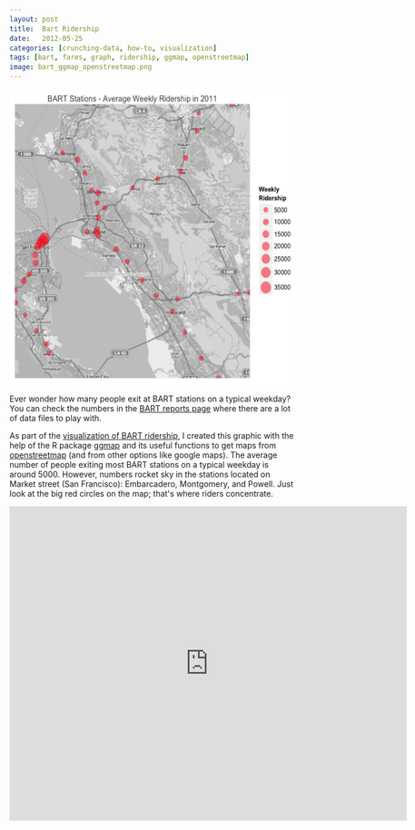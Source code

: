 ```yaml
---
layout: post
title:  Bart Ridership
date:   2012-05-25
categories: [crunching-data, how-to, visualization]
tags: [bart, fares, graph, ridership, ggmap, openstreetmap]
image: bart_ggmap_openstreetmap.png
---
```


<img class="centered" title="Bart_ggmap_openstreetmap" 
src="/images/blog/bart_ggmap_openstreetmap.png" alt="Bart ggmap openstreetmap" width="580" height="520" />

Ever wonder how many people exit at BART stations on a typical weekday? You can check 
the numbers in the <a title="bart reports" href="http://www.bart.gov/about/reports/index.aspx" 
target="_blank">BART reports page</a> where there are a lot of data files to play with. 

<!--more-->

As part of the <a title="bart riderships" href="https://docs.google.com/presentation/d/1B9tFbVbN3LleTd_nVkqq24RUL9oPAeo7w3vQ3PcMZYw/pub?start=false&amp;loop=false&amp;delayms=3000" target="_blank">visualization of BART ridership</a>, 
I created this graphic with the help of the R package 
<a title="ggmap" href="http://cran.r-project.org/web/packages/ggmap/index.html" target="_blank">ggmap</a> and 
its useful functions to get maps from 
<a title="openstreetmap" href="http://www.openstreetmap.org/" target="_blank">openstreetmap</a> 
(and from other options like google maps). The average number of people exiting most 
BART stations on a typical weekday is around 5000. 
However, numbers rocket sky in the stations located on Market street (San Francisco): 
Embarcadero, Montgomery, and Powell. Just look at the big red circles on the map; 
that's where riders concentrate.

<iframe src="https://docs.google.com/presentation/d/1B9tFbVbN3LleTd_nVkqq24RUL9oPAeo7w3vQ3PcMZYw/embed?start=false&loop=false&delayms=3000" frameborder="0" width="700" height="554" allowfullscreen="true" mozallowfullscreen="true" webkitallowfullscreen="true"></iframe>